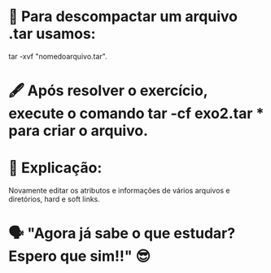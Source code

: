 # 🔰 Para descompactar um arquivo .tar usamos:

tar -xvf "nomedoarquivo.tar".

# 🖋️ Após resolver o exercício, execute o comando tar -cf exo2.tar * para criar o arquivo.

# 📝 Explicação: 

Novamente editar os atributos e informações de vários arquivos e diretórios,
hard e soft links.

# 🗣️ "Agora já sabe o que estudar? Espero que sim!!" 😎
